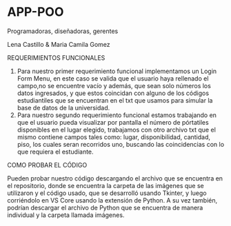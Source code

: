 # APP-POO
Programadoras, diseñadoras, gerentes 

Lena Castillo & Maria Camila Gomez

REQUERIMIENTOS FUNCIONALES
1. Para nuestro primer requerimiento funcional implementamos un Login Form Menu, en este caso se valida que el usuario haya rellenado el campo,no se encuentre vacío y además, que sean solo números los datos ingresados, y que estos coincidan con alguno de los códigos estudiantiles que se encuentran en el txt que usamos para simular la base de datos de la universidad. 
2. Para nuestro segundo requerimiento funcional estamos trabajando en que el usuario pueda visualizar por pantalla el número de pórtatiles disponibles en el lugar elegido, trabajamos con otro archivo txt que el mismo contiene campos tales como: lugar, disponibilidad, cantidad, piso, los cuales seran recorridos uno, buscando las coincidencias con lo que requiera el estudiante.

COMO PROBAR EL CÓDIGO

Pueden probar nuestro código descargando el archivo que se encuentra en el repositorio, donde se encuentra la carpeta de las imágenes que se utilizaron y el código usado, que se desarrolló usando Tkinter, y luego corriéndolo en VS Core usando la extensión de Python. A su vez también, podrían descargar el archivo de Python que se encuentra de manera individual y la carpeta llamada imágenes.
